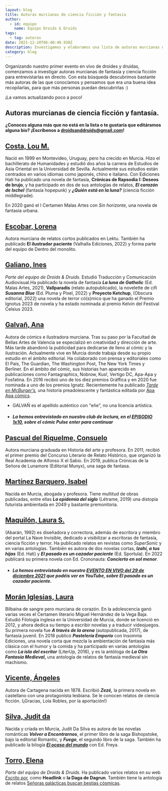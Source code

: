 ```yaml
---
layout: blog
title: Autoras murcianas de ciencia ficción y fantasía
author:
  - id: equipo
    name: Equipo Droids & Druids
tags:
  - tag: autoras
date: 2021-12-20T06:40:40.938Z
description: Investigamos y elaboramos una lista de autoras murcianas de cifi y fantasía
category: blog
---
```

Organizando nuestro primer evento en vivo de droides y druidas, comenzamos a investigar autoras murcianas de fantasía y ciencia ficción para entrevistarlas en directo. Con esta búsqueda descubrimos bastante más autoras de las que conocíamos y pensamos que era una buena idea recopilarlas, para que más personas puedan descubrirlas :)

¡L﻿a vamos actualizando poco a poco! 

## **Autoras murcianas de ciencia ficción y fantasía.**

**¿Conoces alguna más que no está en la lista o te gustaría que editáramos alguna bio? ¡Escríbenos a droidsanddruids@gmail.com!**

## **[Costa, Lou M. ](https://www.edicioneshati.com/lou-m-costa/)**

Nació en 1999 en Montevideo, Uruguay, pero ha crecido en Murcia. Hizo el bachillerato de Humanidades y estudió dos años la carrera de Estudios de Asia Oriental en la Universidad de Sevilla. Actualmente sus estudios están centrados en varios idiomas como japonés, chino e italiano. Con Ediciones Hati ha publicado una novela de fantasía, **Crónicas de Rapsodia I: Deseos de brujo**, y ha participado en dos de sus antologías de relatos, ***El corazón de Ixchel*** (fantasía hopepunk) y ***¿Quién está en la luna?*** (ciencia ficción middlegrade).

En 2020 ganó el I Certamen Malas Artes con *Sin horizonte,* una novela de fantasía urbana. 

## [Escobar, Lorena](https://lektu.com/e/lorena-escobar/2672?af=leo)

Autora murciana de relatos cortos publicados en Lektu. También ha publicado **El ilustrador paciente** (Valhalla Ediciones, 2022) y forma parte del equipo de Dentro del monolito. 

## [G﻿aliano, Ines](http://inesgaliano.com/)

*Parte del equipo de Droids & Druids.* Estudió Traducción y Comunicación Audiovisual.Ha publicado la novela de fantasía ***La luna de Gathelic*** (Ed. Malas Artes, 2021), **Vallparadis** (relato autopublicado), la novelette de cifi ***Susanna Blue*** (Ed. Pluma y Píxel, 2022) y **Proyecto Ketchup**, (Obscura editorial, 2022) una novela de terror có(s)mico que ha ganado el Premio Ignotus 2023 de novela y ha estado nominada al premio Kelvin del Festival Celsius 2023.

## [Galvañ, Ana ](https://anagalvan.com/)

Autora de cómics e ilustradora murciana. Tras su paso por la Facultad de Bellas Artes de Valencia se especializó en creatividad y dirección de arte. Más tarde abandonó la publicidad para dedicarse de lleno al cómic y la ilustración. Actualmente vive en Murcia donde trabaja desde su propio estudio en el ámbito editorial. Ha colaborado con prensa y editoriales como El País, The Guardian, The Washington Post, The New York Times y Berliner. En el ámbito del cómic, sus historias han aparecido en publicaciones como Fantagraphics, Nobrow, Kus!, Vertigo DC, Apa-Apa y Fosfatina. En 2016 recibió uno de los diez premios Gráffica y en 2020 fue nominada a uno de los premios Ignatz. Recientemente ha publicado *[Tarde en McBurger’s](http://www.apaapacomics.com/tarde-en-mcburgers),* una historia preadolescente y fantástica editada por [Apa Apa cómics](http://www.apaapacomics.com/).

* GALVAÑ es el apellido auténtico con "eñe", no una licencia artística.
* ##### La hemos entrevistado en nuestro **club de lectura, en el [EPISODIO 1x10](https://deploy-preview-78--droidsanddruids.netlify.app/podcast/2021/04/11/d-d-1x10-cl-pulse-enter-para-continuar.html), sobre el cómic *Pulse enter para continuar***

## [P﻿ascual del Riquelme, Consuelo](https://www.todostuslibros.com/autor/pascual-del-riquelme-consuelo)

A﻿utora murciana graduada en Historia del arte y profesora. En 2011, recibió el primer premio del Concurso Literario de Relato Histórico, que organizó la Real Academia de Alfonso X el Sabio. En 2019, publica Crónicas de la Señora de Lunamore (Editorial Munyx), una saga de fantasa.

## [Martínez Barquero, Isabel](https://elcobijodeunadesalmada.blogspot.com/)

Nacida en Murcia, abogada y profesora. Tiene multitud de obras publicadas, entre ellas ***La epidemia del siglo*** (Létrame, 2019) una distopía futurista ambientada en 2049 y bastante premonitoria.

## [Maquilón, Laura S.](https://lanaveinvisible.com/2017/09/14/laura-s-maquilon/)

(Abarán, 1992) es diseñadora y correctora, además de escritora y miembro del portal La Nave Invisible, dedicado a visibilizar a escritoras de fantasía, ciencia ficción y terror. Ha publicado relatos en revistas como *SuperSonic* y en varias antologías. También es autora de dos novelas cortas, ***Izahi, a tus hijas*** (Ed. Hati) y ***El pasado es un cazador paciente*** (Ed. Sportula). En 2022 publicará su primera novela con Ed. Crononauta: ***Concierto en sol menor***.

* ##### La hemos entrevistado en nuestro [EVENTO EN VIVO del 29 de diciembre 2021](https://youtu.be/frqDR1wZ4wU) que podéis ver en YouTube, sobre ***El pasado es un cazador paciente.***

## **[Morán Iglesias, Laura ](https://lauramoranescritora.com/)**

Bilbaína de sangre pero murciana de corazón. En la adolescencia ganó varias veces el Certamen literario Miguel Hernández de la Vega Baja. Estudió Filología inglesa en la Universidad de Murcia, donde se licenció en 2012, y ahora dedica su tiempo a escribir novelas y a traducir videojuegos. Su primera novela fue ***A través de la arena*** (autopublicada, 2017), de fantasía juvenil. En 2018 publicó ***Pastelería Emporio*** con Insomnia Ediciones, una novela corta que mezcla la ambientación de fantasía más clásica con el humor y la comida y ha participado en varias antologías como ***La isla del escritor*** (LiterUp, 2016), y es la antóloga de ***La Otra Fantasía Medieval*,** una antología de relatos de fantasía medieval sin machismo.

## [Vicente, Ángeles](https://es.wikipedia.org/wiki/%C3%81ngeles_Vicente)

Autora de Cartagena nacida en 1878. Escribió ***Zezé,*** la primera novela en castellano con una protagonista lesbiana. Se le conocen relatos de ciencia ficción. (¡Gracias, Lola Robles, por la aportación!)

## [Silva, Judit da](https://romantic-ediciones.com/judith-da-silva/)

Nacida y criada en Murcia, Judit Da Silva es autora de las novelas románticas ***Volver a Encontrarnos***, el primer libro de la saga Bishopstoke, bajo la editorial Romantic, y ***Fuego***, el segundo libro de la saga. También ha publicado la bilogía ***[El ocaso del mundo](https://www.edicionesfreya.com/product-tag/judit-da-silva/)*** con Ed. Freya.

## [Torro, Elena](https://elenatorro.com/)

*Parte del equipo de Droids & Druids.* Ha publicado varios relatos en su web *[Escrito por](https://escritopor.elenatorro.com/),* como **Headlink** o **la Daga de Dagrun**. También tiene la antología de relatos [Señoras galácticas buscan bestias cósmicas](https://lektu.com/l/elena-torro/senoras-galacticas-buscan-bestias-cosmicas/20461).